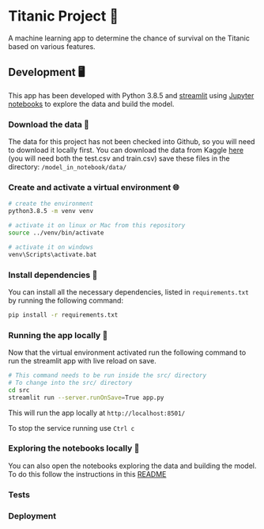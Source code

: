 # Titanic Project 🚢
A machine learning app to determine the chance of survival on the Titanic based on various features.

## Development 🖥️

This app has been developed with Python 3.8.5 and [streamlit](https://www.streamlit.io/) using [Jupyter notebooks](https://jupyter.org/) to explore the data and build the model.

### Download the data 💾

The data for this project has not been checked into Github, so you will need to download it locally first. You can download the data from Kaggle [here](https://www.kaggle.com/c/titanic/data) (you will need both the test.csv and train.csv) save these files in the directory: `/model_in_notebook/data/`

### Create and activate a virtual environment 🌐

```sh
# create the environment
python3.8.5 -m venv venv

# activate it on linux or Mac from this repository
source ../venv/bin/activate

# activate it on windows
venv\Scripts\activate.bat
```

### Install dependencies 🧰

You can install all the necessary dependencies, listed in `requirements.txt` by running the following command:

```sh
pip install -r requirements.txt
```

### Running the app locally 🧊

Now that the virtual environment  activated run the following command to run the streamlit app with live reload on save.

```sh
# This command needs to be run inside the src/ directory
# To change into the src/ directory
cd src
streamlit run --server.runOnSave=True app.py
```

This will run the app locally at `http://localhost:8501/`

To stop the service running use `Ctrl c`

### Exploring the notebooks locally 📘

You can also open the notebooks exploring the data and building the model. To do this follow the instructions in this [README](./model_in_notebook/README.md)

### Tests

### Deployment

